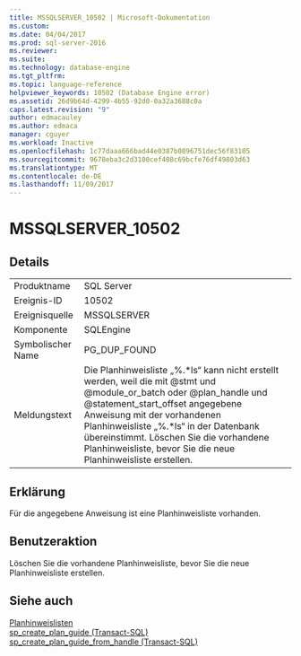 ```yaml
---
title: MSSQLSERVER_10502 | Microsoft-Dokumentation
ms.custom: 
ms.date: 04/04/2017
ms.prod: sql-server-2016
ms.reviewer: 
ms.suite: 
ms.technology: database-engine
ms.tgt_pltfrm: 
ms.topic: language-reference
helpviewer_keywords: 10502 (Database Engine error)
ms.assetid: 26d9b64d-4299-4b55-92d0-0a32a3688c0a
caps.latest.revision: "9"
author: edmacauley
ms.author: edmaca
manager: cguyer
ms.workload: Inactive
ms.openlocfilehash: 1c77daaa666bad44e0387b0896751dec56f83105
ms.sourcegitcommit: 9678eba3c2d3100cef408c69bcfe76df49803d63
ms.translationtype: MT
ms.contentlocale: de-DE
ms.lasthandoff: 11/09/2017
---
```

# <a name="mssqlserver10502"></a>MSSQLSERVER_10502
  
## <a name="details"></a>Details  
  
|||  
|-|-|  
|Produktname|SQL Server|  
|Ereignis-ID|10502|  
|Ereignisquelle|MSSQLSERVER|  
|Komponente|SQLEngine|  
|Symbolischer Name|PG_DUP_FOUND|  
|Meldungstext|Die Planhinweisliste „%.*ls“ kann nicht erstellt werden, weil die mit @stmt und @module_or_batch oder @plan_handle und @statement_start_offset angegebene Anweisung mit der vorhandenen Planhinweisliste „%.\*ls“ in der Datenbank übereinstimmt. Löschen Sie die vorhandene Planhinweisliste, bevor Sie die neue Planhinweisliste erstellen.|  
  
## <a name="explanation"></a>Erklärung  
Für die angegebene Anweisung ist eine Planhinweisliste vorhanden.  
  
## <a name="user-action"></a>Benutzeraktion  
Löschen Sie die vorhandene Planhinweisliste, bevor Sie die neue Planhinweisliste erstellen.  
  
## <a name="see-also"></a>Siehe auch  
[Planhinweislisten](~/relational-databases/performance/plan-guides.md)  
[sp_create_plan_guide &#40;Transact-SQL&#41;](~/relational-databases/system-stored-procedures/sp-create-plan-guide-transact-sql.md)  
[sp_create_plan_guide_from_handle &#40;Transact-SQL&#41;](~/relational-databases/system-stored-procedures/sp-create-plan-guide-from-handle-transact-sql.md)  
  
